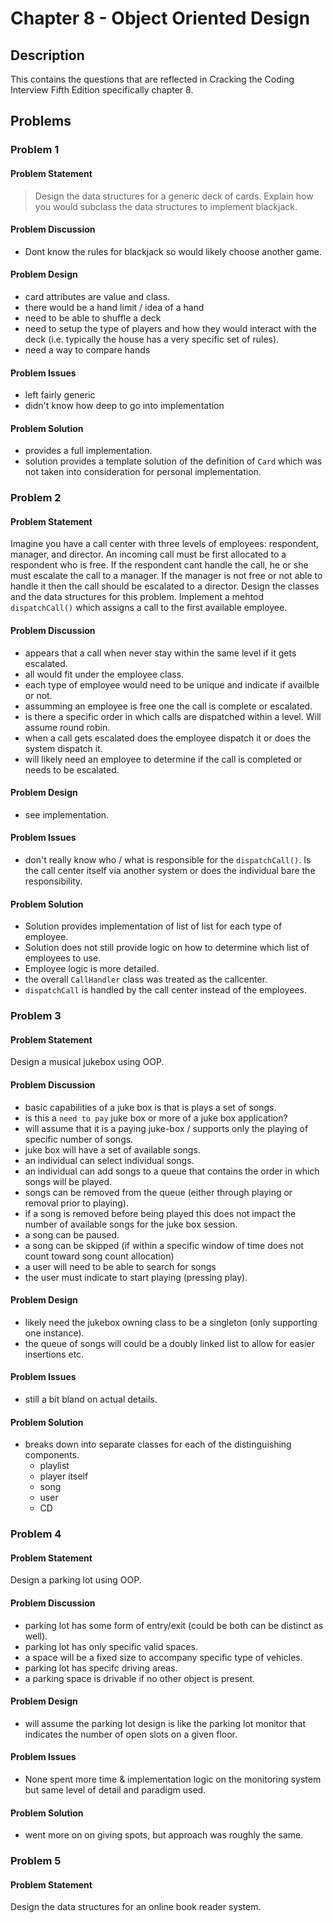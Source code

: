 # Chapter 8 - Object Oriented Design
## Description
This contains the questions that are reflected in Cracking the Coding Interview Fifth Edition specifically chapter 8.

## Problems
### Problem 1
#### Problem Statement
> Design the data structures for a generic deck of cards.  Explain how you would subclass the data structures to implement blackjack.

#### Problem Discussion
- Dont know the rules for blackjack so would likely choose another game.

#### Problem Design
- card attributes are value and class.
- there would be a hand limit / idea of a hand
- need to be able to shuffle a deck
- need to setup the type of players and how they would interact with the deck (i.e. typically the house has a very specific set of rules).
- need a way to compare hands

#### Problem Issues
- left fairly generic
- didn't know how deep to go into implementation

#### Problem Solution
- provides a full implementation.
- solution provides a template solution of the definition of `Card` which was not taken into consideration for personal implementation.

### Problem 2
#### Problem Statement
>
Imagine you have a call center with three levels of employees: respondent, manager, and director.  An incoming call must be first allocated to a respondent who is free.  If the respondent cant handle the call, he or she must escalate the call to a manager.  If the manager is not free or not able to handle it then the call should be escalated to a director.  Design the classes and the data structures for this problem.  Implement a mehtod `dispatchCall()` which assigns a call to the first available employee.

#### Problem Discussion
- appears that a call when never stay within the same level if it gets escalated.
- all would fit under the employee class.
- each type of employee would need to be unique and indicate if availble or not.
- assumming an employee is free one the call is complete or escalated.
- is there a specific order in which calls are dispatched within a level.  Will assume round robin.
- when a call gets escalated does the employee dispatch it or does the system dispatch it.
- will likely need an employee to determine if the call is completed or needs to be escalated.

#### Problem Design
- see implementation.

#### Problem Issues
- don't really know who / what is responsible for the `dispatchCall()`.  Is the call center itself via another system or does the individual bare the responsibility.

#### Problem Solution
- Solution provides implementation of list of list for each type of employee.
- Solution does not still provide logic on how to determine which list of employees to use.
- Employee logic is more detailed.
- the overall `CallHandler` class was treated as the callcenter.
- `dispatchCall` is handled by the call center instead of the employees.

### Problem 3
#### Problem Statement
>
Design a musical jukebox using OOP.

#### Problem Discussion
- basic capabilities of a juke box is that is plays a set of songs.
- is this a `need to pay` juke box or more of a juke box application?
- will assume that it is a paying juke-box / supports only the playing of specific number of songs.
- juke box will have a set of available songs.
- an individual can select individual songs.
- an individual can add songs to a queue that contains the order in which songs will be played.
- songs can be removed from the queue (either through playing or removal prior to playing).
- if a song is removed before being played this does not impact the number of available songs for the juke box session.
- a song can be paused.
- a song can be skipped (if within a specific window of time does not count toward song count allocation)
- a user will need to be able to search for songs
- the user must indicate to start playing (pressing play).

#### Problem Design
- likely need the jukebox owning class to be a singleton (only supporting one instance).
- the queue of songs will could be a doubly linked list to allow for easier insertions etc.

#### Problem Issues
- still a bit bland on actual details.

#### Problem Solution
- breaks down into separate classes for each of the distinguishing components.
  - playlist
  - player itself
  - song
  - user
  - CD

### Problem 4
#### Problem Statement
>
Design a parking lot using OOP.

#### Problem Discussion
- parking lot has some form of entry/exit (could be both can be distinct as well).
- parking lot has only specific valid spaces.
- a space will be a fixed size to accompany specific type of vehicles.
- parking lot has specifc driving areas.
- a parking space is drivable if no other object is present.

#### Problem Design
- will assume the parking lot design is like the parking lot monitor that indicates the number of open slots on a given floor.

#### Problem Issues
- None spent more time & implementation logic on the monitoring system but same level of detail and paradigm used.

#### Problem Solution
- went more on on giving spots, but approach was roughly the same.

### Problem 5
#### Problem Statement
>
Design the data structures for an online book reader system.

